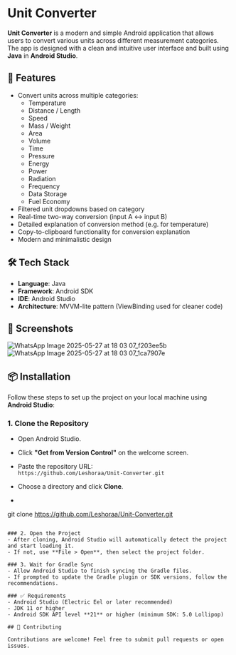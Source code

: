
# Unit Converter

**Unit Converter** is a modern and simple Android application that allows users to convert various units across different measurement categories. The app is designed with a clean and intuitive user interface and built using **Java** in **Android Studio**.

## 🔧 Features

- Convert units across multiple categories:
  - Temperature
  - Distance / Length
  - Speed
  - Mass / Weight
  - Area
  - Volume
  - Time
  - Pressure
  - Energy
  - Power
  - Radiation
  - Frequency
  - Data Storage
  - Fuel Economy
- Filtered unit dropdowns based on category
- Real-time two-way conversion (input A ↔ input B)
- Detailed explanation of conversion method (e.g. for temperature)
- Copy-to-clipboard functionality for conversion explanation
- Modern and minimalistic design

## 🛠 Tech Stack

- **Language**: Java  
- **Framework**: Android SDK  
- **IDE**: Android Studio  
- **Architecture**: MVVM-lite pattern (ViewBinding used for cleaner code)

## 📱 Screenshots

![WhatsApp Image 2025-05-27 at 18 03 07_f203ee5b](https://github.com/user-attachments/assets/b0813986-9c5b-43db-aaa5-097537ea167f)
![WhatsApp Image 2025-05-27 at 18 03 07_1ca7907e](https://github.com/user-attachments/assets/761d5c4a-e28b-4ae8-8ff7-5c83f5875d5a)




## 📦 Installation

Follow these steps to set up the project on your local machine using **Android Studio**:

### 1. Clone the Repository

- Open Android Studio.
- Click **"Get from Version Control"** on the welcome screen.
- Paste the repository URL:  
  `https://github.com/Leshoraa/Unit-Converter.git`
- Choose a directory and click **Clone**.

-    ```bash
   git clone https://github.com/Leshoraa/Unit-Converter.git
   ```

### 2. Open the Project
- After cloning, Android Studio will automatically detect the project and start loading it.
- If not, use **File > Open**, then select the project folder.

### 3. Wait for Gradle Sync
- Allow Android Studio to finish syncing the Gradle files.
- If prompted to update the Gradle plugin or SDK versions, follow the recommendations.

### ✅ Requirements
- Android Studio (Electric Eel or later recommended)
- JDK 11 or higher
- Android SDK API level **21** or higher (minimum SDK: 5.0 Lollipop)

## 🤝 Contributing

Contributions are welcome! Feel free to submit pull requests or open issues.
